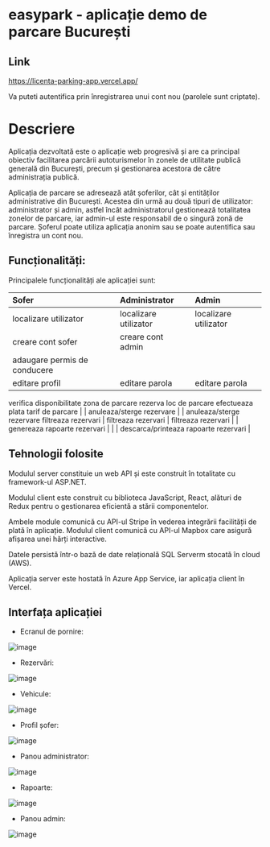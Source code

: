 # easypark - aplicație **demo** de parcare București 

## Link
https://licenta-parking-app.vercel.app/

Va puteti autentifica prin înregistrarea unui cont nou (parolele sunt criptate).

# Descriere

Aplicația dezvoltată este o aplicație web progresivă și are ca principal obiectiv facilitarea parcării autoturismelor în zonele de utilitate publică generală din București, precum și gestionarea acestora de către administrația publică.

Aplicația de parcare se adresează atât șoferilor, cât și entităților administrative din București. Acestea din urmă au două tipuri de utilizator: administrator și admin, astfel încât administratorul gestionează totalitatea zonelor de parcare, iar admin-ul este responsabil de o singură zonă de parcare. Șoferul poate utiliza aplicația anonim sau se poate autentifica sau înregistra un cont nou.

## Funcționalități:

Principalele funcționalități ale aplicației sunt:

Sofer | Administrator | Admin
| :--- | :--- | :---
localizare utilizator | localizare utilizator | localizare utilizator
creare cont sofer | creare cont admin |
adaugare permis de conducere |  |
editare profil | editare parola | editare parola
verifica disponibilitate zona de parcare
rezerva loc de parcare
efectueaza plata tarif de parcare  |  |
anuleaza/sterge rezervare |  | anuleaza/sterge rezervare
filtreaza rezervari | filtreaza rezervari | filtreaza rezervari
|  | genereaza rapoarte rezervari |
|  | descarca/printeaza rapoarte rezervari |

## Tehnologii folosite

Modulul server constituie un web API și este construit în totalitate cu framework-ul ASP.NET.

Modulul client este construit cu biblioteca JavaScript, React, alături de Redux pentru o gestionarea eficientă a stării componentelor.

Ambele module comunică cu API-ul Stripe în vederea integrării facilității de plată în aplicație. Modulul client comunică cu API-ul Mapbox care asigură afișarea unei hărți interactive.

Datele persistă într-o bază de date relațională SQL Serverm stocată în cloud (AWS).

Aplicația server este hostată în Azure App Service, iar aplicația client în Vercel.

## Interfața aplicației

* Ecranul de pornire:

![image](https://user-images.githubusercontent.com/62174074/128016743-1f4baaf0-c858-4133-a7bb-d8c28fcb642d.png)

* Rezervări:

![image](https://user-images.githubusercontent.com/62174074/128017301-91ecd051-a6d9-49e3-b30c-f386f2b5fc55.png)

* Vehicule:

![image](https://user-images.githubusercontent.com/62174074/128017590-21180f13-0723-4706-85aa-c2333bcd039e.png)

* Profil șofer:

![image](https://user-images.githubusercontent.com/62174074/128017641-d4902d46-81f6-4a0d-b1c4-9cb0a35db787.png)

* Panou administrator:

![image](https://user-images.githubusercontent.com/62174074/128018064-29c0dcab-a514-4ca8-bc7b-54e3918d5355.png)

* Rapoarte:

![image](https://user-images.githubusercontent.com/62174074/128018151-59163199-2c8b-4000-8d71-7cfee997c9de.png)

* Panou admin:

![image](https://user-images.githubusercontent.com/62174074/128017933-f8199c68-da27-41ae-8408-eeaa6b979f6d.png)

